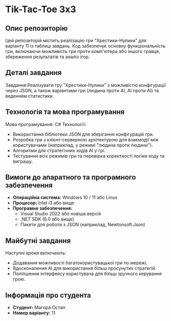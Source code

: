 
# Tik-Tac-Toe 3x3
## Опис репозиторію
Цей репозиторій містить реалізацію гри "Хрестики-Нулики" для варіанту 11 із таблиці завдань. Код забезпечує основну функціональність гри, включаючи можливість гри проти комп'ютера або іншого гравця, збереження результатів та аналіз ігор.
## Деталі завдання 
Завдання:Реалізувати гру "Хрестики-Нулики" з можливістю конфігурації через JSON, а також варіантами гри (людина проти AI, AI проти AI) та веденням статистики.
## Технологія та мова програмування 
Мова програмування:
C# 
Технології: 
- Використання бібліотеки JSON для зберігання конфігурацій гри.
- Розробка гри з клієнт-серверною архітектурою для взаємодії між користувачами (наприклад, у режимі "людина проти людини").
- Алгоритми для стратегічних ходів AI у грі.
- Тестування всіх режимів гри та перевірка коректності логіки ходу та виграшу.
## Вимоги до апаратного та програмного забезпечення
- **Операційна система:** Windows 10 / 11 або Linux
- **Процесор:** Intel i3 або вище
- **Програмне забезпечення:**
   - Visual Studio 2022 або новіша версія
  - .NET SDK (6.0 або вище)
  - Пакети для роботи з JSON (наприклад, Newtonsoft.Json)
## Майбутні завдання
Наступні кроки включають:
- Додавання можливості багатокористувацької гри по мережі.
- Вдосконалення AI для використання більш просунутих стратегій.
- Поліпшення інтерфейсу користувача для більш зручного керування грою.
## Інформація про студента
- **Студент:** Магора Остап
- **Номер варіанту:** 11
